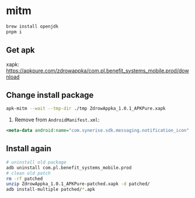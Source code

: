 # mitm

```bash
brew install openjdk
pnpm i
```

## Get apk

xapk: https://apkpure.com/zdrowappka/com.pl.benefit_systems_mobile.prod/download

## Change install package

```bash
apk-mitm --wait --tmp-dir ./tmp ZdrowAppka_1.0.1_APKPure.xapk
```

1. Remove from `AndroidManifest.xml`:

```xml
<meta-data android:name="com.synerise.sdk.messaging.notification_icon" android:resource="@null"/>
```

## Install again

```bash
# uninstall old package
adb uninstall com.pl.benefit_systems_mobile.prod
# clean old patch
rm -rf patched
unzip ZdrowAppka_1.0.1_APKPure-patched.xapk -d patched/
adb install-multiple patched/*.apk
```
